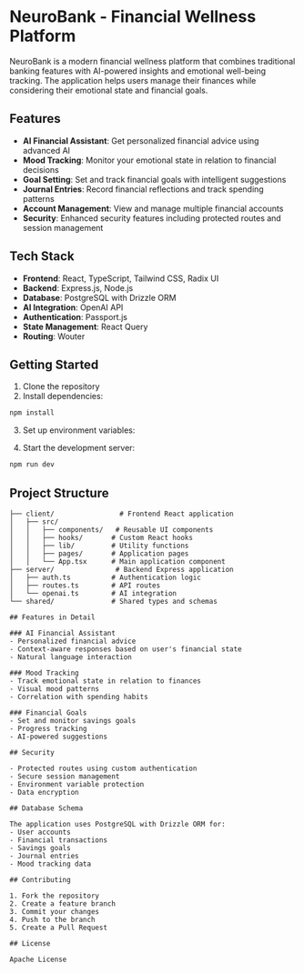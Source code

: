 
# NeuroBank - Financial Wellness Platform

NeuroBank is a modern financial wellness platform that combines traditional banking features with AI-powered insights and emotional well-being tracking. The application helps users manage their finances while considering their emotional state and financial goals.

## Features

- **AI Financial Assistant**: Get personalized financial advice using advanced AI
- **Mood Tracking**: Monitor your emotional state in relation to financial decisions
- **Goal Setting**: Set and track financial goals with intelligent suggestions
- **Journal Entries**: Record financial reflections and track spending patterns
- **Account Management**: View and manage multiple financial accounts
- **Security**: Enhanced security features including protected routes and session management

## Tech Stack

- **Frontend**: React, TypeScript, Tailwind CSS, Radix UI
- **Backend**: Express.js, Node.js
- **Database**: PostgreSQL with Drizzle ORM
- **AI Integration**: OpenAI API
- **Authentication**: Passport.js
- **State Management**: React Query
- **Routing**: Wouter

## Getting Started

1. Clone the repository
2. Install dependencies:
```bash
npm install
```

3. Set up environment variables:


4. Start the development server:
```bash
npm run dev
```

## Project Structure

```
├── client/                # Frontend React application
│   ├── src/
│   │   ├── components/   # Reusable UI components
│   │   ├── hooks/       # Custom React hooks
│   │   ├── lib/         # Utility functions
│   │   ├── pages/       # Application pages
│   │   └── App.tsx      # Main application component
├── server/               # Backend Express application
│   ├── auth.ts          # Authentication logic
│   ├── routes.ts        # API routes
│   └── openai.ts        # AI integration
└── shared/              # Shared types and schemas

## Features in Detail

### AI Financial Assistant
- Personalized financial advice
- Context-aware responses based on user's financial state
- Natural language interaction

### Mood Tracking
- Track emotional state in relation to finances
- Visual mood patterns
- Correlation with spending habits

### Financial Goals
- Set and monitor savings goals
- Progress tracking
- AI-powered suggestions

## Security

- Protected routes using custom authentication
- Secure session management
- Environment variable protection
- Data encryption

## Database Schema

The application uses PostgreSQL with Drizzle ORM for:
- User accounts
- Financial transactions
- Savings goals
- Journal entries
- Mood tracking data

## Contributing

1. Fork the repository
2. Create a feature branch
3. Commit your changes
4. Push to the branch
5. Create a Pull Request

## License

Apache License
